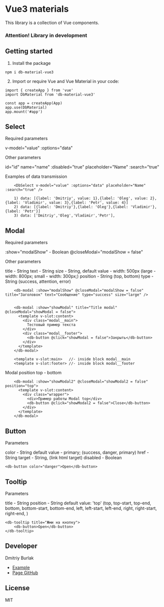 # Vue3 materials
This library is a collection of Vue components.

### Attention! Library in development

## Getting started

1. Install the package

```
npm i db-material-vue3

```

2. Import or require Vue and Vue Material in your code:

```
import { createApp } from 'vue'
import DbMaterial from 'db-material-vue3'

const app = createApp(App)
app.use(DbMaterial) 
app.mount('#app')

```

## Select

Required parameters

v-model="value" 
:options="data"

Other parameters

id="id"
name="name"
:disabled="true"
placeholder="Name" 
:search="true"

Examples of data transmission
```
    <DbSelect v-model="value" :options="data" placeholder="Name" :search="true" />

    1) data: [{label: 'Dmitriy', value: 1},{label: 'Oleg', value: 2},{label: 'Vladimir', value: 3},{label: 'Petr', value: 4}]
    2) data: [{label: 'Dmitriy'},{label: 'Oleg'},{label: 'Vladimir'},{label: 'Petr'}]
    3) data: ['Dmitriy','Oleg','Vladimir','Petr'],
```

## Modal

Required parameters

:show="modalShow" - Boolean
@closeModal="modalShow = false"

Other parameters

title - String
text - String
size - String, default value - width: 500px (large - width: 800px; small - width: 300px;)
position - String (top, bottom)
type - String (success, attention, error)

```
    <db-modal :show="modalShow" @closeModal="modalShow = false" title="Заголовок" text="Сообщение" type="success" size="large" />


    <db-modal :show="showModal" title="Title modal" @closeModal="showModal = false">
      <template v-slot:content>
        <div class="modal__main">
          Тестовый пример текста
        </div>
        <div class="modal__footer">
          <db-button @click="showModal = false">Закрыть</db-button>
        </div>
      </template>
    </db-modal>

    <template v-slot:main>   //- inside block modal__main
    <template v-slot:footer> //- inside block modal__footer
```

Modal position top - bottom

```
    <db-modal :show="showModal2" @closeModal="showModal2 = false" position="top">
      <template v-slot:content>
        <div class="wrapper">
          <div>Пример работы Modal top</div>
          <db-button @click="showModal2 = false">Close</db-button>
        </div>
      </template>
    </db-modal>
```

## Button

Parameters

color - String default value - primary; (success, danger, primary)
href - String
target - String, (link html target)
disabled - Boolean

```
<db-button color="danger">Open</db-button>
```

## Tooltip

Parameters

title - String
position - String default value: 'top' (top, top-start, top-end, bottom, bottom-start, bottom-end, left, left-start, left-end, right, right-start, right-end, )

```
<db-tooltip title="Жми на кнопку">
    <db-button>Open</db-button>
</db-tooltip>
```

## Developer
Dmitriy Burlak
- [Example](https://dmitriyburlak.github.io/db-material-vue3/dist/index.html)
- [Page GitHub](https://github.com/DmitriyBurlak/db-material-vue3)

## License
MIT

